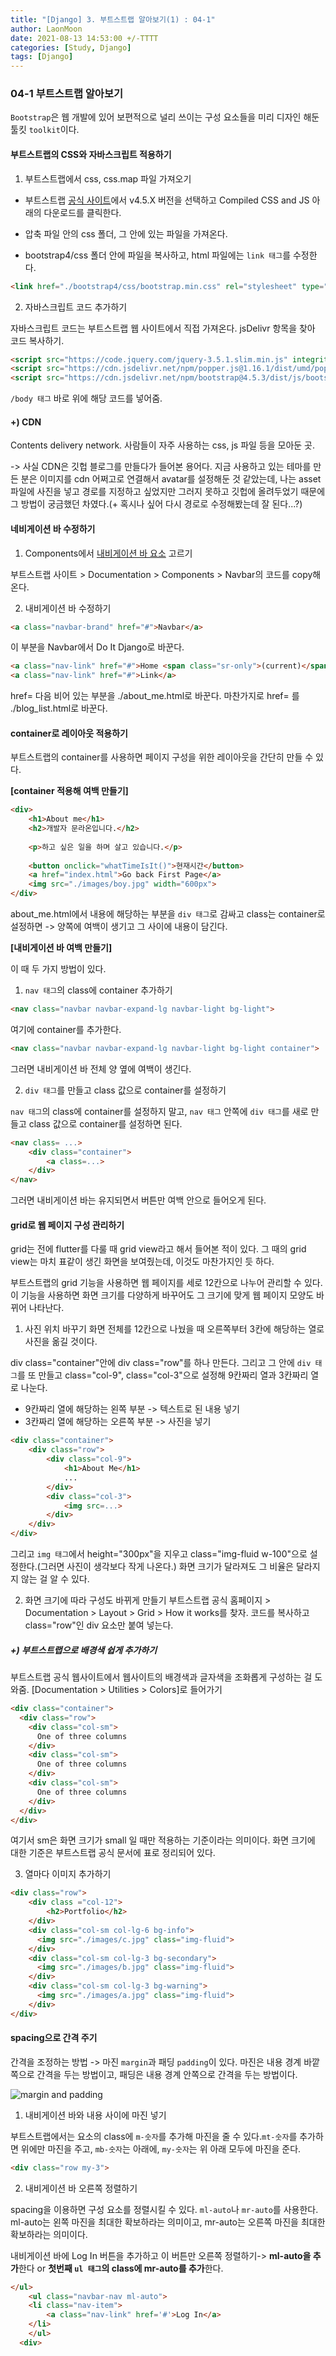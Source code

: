 ```yaml
---
title: "[Django] 3. 부트스트랩 알아보기(1) : 04-1"
author: LaonMoon
date: 2021-08-13 14:53:00 +/-TTTT
categories: [Study, Django]
tags: [Django]
---
```


### **04-1 부트스트랩 알아보기**
`Bootstrap`은 웹 개발에 있어 보편적으로 널리 쓰이는 구성 요소들을 미리 디자인 해둔 툴킷 `toolkit`이다.

#### 부트스트랩의 CSS와 자바스크립트 적용하기

1. 부트스트랩에서 css, css.map 파일 가져오기

- 부트스트랩 [공식 사이트](https://getbootstrap.com/docs/4.5/getting-started/download/)에서 v4.5.X 버전을 선택하고 Compiled CSS and JS 아래의 다운로드를 클릭한다.

- 압축 파일 안의 css 폴더, 그 안에 있는 파일을 가져온다.
- bootstrap4/css 폴더 안에 파일을 복사하고, html 파일에는 `link 태그`를 수정한다.

```html
<link href="./bootstrap4/css/bootstrap.min.css" rel="stylesheet" type="text/css">
```

2. 자바스크립트 코드 추가하기

자바스크립트 코드는 부트스트랩 웹 사이트에서 직접 가져온다. jsDelivr 항목을 찾아 코드 복사하기.

```html
<script src="https://code.jquery.com/jquery-3.5.1.slim.min.js" integrity="sha384-DfXdz2htPH0lsSSs5nCTpuj/zy4C+OGpamoFVy38MVBnE+IbbVYUew+OrCXaRkfj" crossorigin="anonymous"></script>
<script src="https://cdn.jsdelivr.net/npm/popper.js@1.16.1/dist/umd/popper.min.js" integrity="sha384-9/reFTGAW83EW2RDu2S0VKaIzap3H66lZH81PoYlFhbGU+6BZp6G7niu735Sk7lN" crossorigin="anonymous"></script>
<script src="https://cdn.jsdelivr.net/npm/bootstrap@4.5.3/dist/js/bootstrap.min.js" integrity="sha384-w1Q4orYjBQndcko6MimVbzY0tgp4pWB4lZ7lr30WKz0vr/aWKhXdBNmNb5D92v7s" crossorigin="anonymous"></script>
```
`/body 태그` 바로 위에 해당 코드를 넣어줌.

#### +) CDN 
Contents delivery network. 사람들이 자주 사용하는 css, js 파일 등을 모아둔 곳.

-> 사실 CDN은 깃헙 블로그를 만들다가 들어본 용어다. 지금 사용하고 있는 테마를 만든 분은 이미지를 cdn 어쩌고로 연결해서 avatar를 설정해둔 것 같았는데, 나는 asset 파일에 사진을 넣고 경로를 지정하고 싶었지만 그러지 못하고 깃헙에 올려두었기 때문에 그 방법이 궁금했던 차였다.(+ 혹시나 싶어 다시 경로로 수정해봤는데 잘 된다...?)

#### 네비게이션 바 수정하기
1. Components에서 [내비게이션 바 요소](https://getbootstrap.com/docs/4.5/components/navbar/) 고르기

부트스트랩 사이트 > Documentation > Components > Navbar의 코드를 copy해온다.

2. 내비게이션 바 수정하기

```html
<a class="navbar-brand" href="#">Navbar</a>
``` 
이 부분을 Navbar에서 Do It Django로 바꾼다.
```html
<a class="nav-link" href="#">Home <span class="sr-only">(current)</span></a>
<a class="nav-link" href="#">Link</a>
```
href= 다음 비어 있는 부분을 ./about_me.html로 바꾼다. 마찬가지로 href= 를 ./blog_list.html로 바꾼다.

#### container로 레이아웃 적용하기
부트스트랩의 container를 사용하면 페이지 구성을 위한 레이아웃을 간단히 만들 수 있다.

**[container 적용해 여백 만들기]**

```html
<div>
	<h1>About me</h1>
	<h2>개발자 문라온입니다.</h2>
		
	<p>하고 싶은 일을 하며 살고 있습니다.</p>
		
	<button onclick="whatTimeIsIt()">현재시간</button>
	<a href="index.html">Go back First Page</a>
	<img src="./images/boy.jpg" width="600px">
</div>
```
about_me.html에서 내용에 해당하는 부분을 `div 태그`로 감싸고 class는 container로 설정하면 -> 양쪽에 여백이 생기고 그 사이에 내용이 담긴다.

**[내비게이션 바 여백 만들기]**

이 때 두 가지 방법이 있다.

1. `nav 태그`의 class에 container 추가하기

```html
<nav class="navbar navbar-expand-lg navbar-light bg-light">
```
여기에 container를 추가한다.
```html
<nav class="navbar navbar-expand-lg navbar-light bg-light container">
```
그러면 내비게이션 바 전체 양 옆에 여백이 생긴다.

2. `div 태그`를 만들고 class 값으로 container를 설정하기

`nav 태그`의 class에 container를 설정하지 말고, `nav 태그` 안쪽에 `div 태그`를 새로 만들고 class 값으로 container를 설정하면 된다.

```html
<nav class= ...>
	<div class="container">
		<a class=...>
	</div>
</nav>
```
그러면 내비게이션 바는 유지되면서 버튼만 여백 안으로 들어오게 된다.

#### grid로 웹 페이지 구성 관리하기
grid는 전에 flutter를 다룰 때 grid view라고 해서 들어본 적이 있다. 그 때의 grid view는 마치 표같이 생긴 화면을 보여줬는데, 이것도 마찬가지인 듯 하다. 

부트스트랩의 grid 기능을 사용하면 웹 페이지를 세로 12칸으로 나누어 관리할 수 있다. 이 기능을 사용하면 화면 크기를 다양하게 바꾸어도 그 크기에 맞게 웹 페이지 모양도 바뀌어 나타난다.

1. 사진 위치 바꾸기
화면 전체를 12칸으로 나눴을 때 오른쪽부터 3칸에 해당하는 열로 사진을 옮길 것이다.

div class="container"안에 div class="row"를 하나 만든다. 그리고 그 안에 `div 태그`를 또 만들고 class="col-9", class="col-3"으로 설정해 9칸짜리 열과 3칸짜리 열로 나눈다.

- 9칸짜리 열에 해당하는 왼쪽 부분 -> 텍스트로 된 내용 넣기
- 3칸짜리 열에 해당하는 오른쪽 부분 -> 사진을 넣기

```html
<div class="container">
	<div class="row">
		<div class="col-9">
			<h1>About Me</h1>
			...
		</div>
		<div class="col-3">
			<img src=...>
		</div>
	</div>
</div>
```
그리고 `img 태그`에서 height="300px"을 지우고 class="img-fluid w-100"으로 설정한다.(그러면 사진이 생각보다 작게 나온다.) 화면 크기가 달라져도 그 비율은 달라지지 않는 걸 알 수 있다.

2. 화면 크기에 따라 구성도 바뀌게 만들기
부트스트랩 공식 홈페이지 > Documentation > Layout > Grid > How it works를 찾자. 코드를 복사하고 class="row"인 div 요소만 붙여 넣는다.

##### +) 부트스트랩으로 배경색 쉽게 추가하기

부트스트랩 공식 웹사이트에서 웹사이트의 배경색과 글자색을 조화롭게 구성하는 걸 도와줌. [Documentation > Utilities > Colors]로 들어가기
```html
<div class="container">
  <div class="row">
    <div class="col-sm">
      One of three columns
    </div>
    <div class="col-sm">
      One of three columns
    </div>
    <div class="col-sm">
      One of three columns
    </div>
  </div>
</div>
```
여기서 sm은 화면 크기가 small 일 때만 적용하는 기준이라는 의미이다. 화면 크기에 대한 기준은 부트스트랩 공식 문서에 표로 정리되어 있다.

3. 열마다 이미지 추가하기

```html
<div class="row">
	<div class ="col-12">
		<h2>Portfolio</h2>
	</div>
    <div class="col-sm col-lg-6 bg-info">
      <img src="./images/c.jpg" class="img-fluid">
    </div>
    <div class="col-sm col-lg-3 bg-secondary">
      <img src="./images/b.jpg" class="img-fluid">
    </div>
    <div class="col-sm col-lg-3 bg-warning">
      <img src="./images/a.jpg" class="img-fluid">
    </div>
</div>
```

#### spacing으로 간격 주기
간격을 조정하는 방법 -> 마진 `margin`과 패딩 `padding`이 있다. 마진은 내용 경계 바깥쪽으로 간격을 두는 방법이고, 패딩은 내용 경계 안쪽으로 간격을 두는 방법이다.

![margin and padding](/assets/img/Django/margin_and_padding.jfif)

1. 내비게이션 바와 내용 사이에 마진 넣기

부트스트랩에서는 요소의 class에 `m-숫자`를 추가해 마진을 줄 수 있다.`mt-숫자`를 추가하면 위에만 마진을 주고, `mb-숫자`는 아래에, `my-숫자`는 위 아래 모두에 마진을 준다.

```html
<div class="row my-3">
```
2. 내비게이션 바 오른쪽 정렬하기

spacing을 이용하면 구성 요소를 정렬시킬 수 있다. `ml-auto`나 `mr-auto`를 사용한다. ml-auto는 왼쪽 마진을 최대한 확보하라는 의미이고, mr-auto는 오른쪽 마진을 최대한 확보하라는 의미이다.

내비게이션 바에 Log In 버튼을 추가하고 이 버튼만 오른쪽 정렬하기-> **ml-auto을 추가**한다 or **첫번째 `ul 태그`의 class에 mr-auto를 추가**한다.

```html
</ul>
    <ul class="navbar-nav ml-auto">
	<li class="nav-item">
		<a class="nav-link" href='#'>Log In</a>
	</li>
	</ul>
  <div>
```
